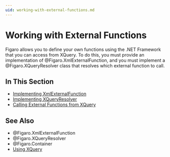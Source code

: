 ```yaml
---
uid: working-with-external-functions.md
---
```


# Working with External Functions

Figaro allows you to define your own functions using the .NET Framework that you can access from XQuery. To do this, you must provide an implementation of @Figaro.XmlExternalFunction, and you must implement a @Figaro.XQueryResolver class that resolves which external function to call.


## In This Section
* [Implementing XmlExternalFunction](xref:implementing-xmlexternalfunction.md)
* [Implementing XQueryResolver](xref:implementing-xqueryresolver.md)
* [Calling External Functions from XQuery](xref:calling-external-functions-from-xquery.md)


## See Also

* @Figaro.XmlExternalFunction
* @Figaro.XQueryResolver
* @Figaro.Container
* [Using XQuery](xref:using-xquery.md)
